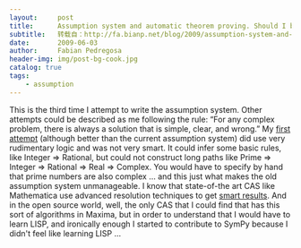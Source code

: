 ```yaml
---
layout:     post
title:      Assumption system and automatic theorem proving. Should I be learning LISP ?
subtitle:   转载自：http://fa.bianp.net/blog/2009/assumption-system-and-automatic-theorem-proving-should-i-be-learning-lisp/
date:       2009-06-03
author:     Fabian Pedregosa
header-img: img/post-bg-cook.jpg
catalog: true
tags:
    - assumption
---
```


This is the third time I attempt to write the assumption system. Other
attempts could be described as me following the rule: “For any complex
problem, there is always a solution that is simple, clear, and wrong.”
My [first attempt](http://groups.google.com/group/sympy-patches/browse_thread/thread/b6fd5402e729f58/8006779044c41a17?lnk=gst&q=fabian+assumptions#8006779044c41a17) (although better than the current assumption system)
did use very rudimentary logic and was not very smart. It could infer
some basic rules, like Integer => Rational, but could not construct long
paths like Prime => Integer => Rational => Real => Complex. You would
have to specify by hand that prime numbers are also complex ... and this
just what makes the old assumption system unmanageable. I know that
state-of-the art CAS like Mathematica use advanced resolution techniques
to get [smart results](http://reference.wolfram.com/mathematica/tutorial/UsingAssumptions.html). And in the open source world, well, the only
CAS that I could find that has this sort of algorithms in Maxima, but in
order to understand that I would have to learn LISP, and ironically
enough I started to contribute to SymPy because I didn't feel like
learning LISP ...
